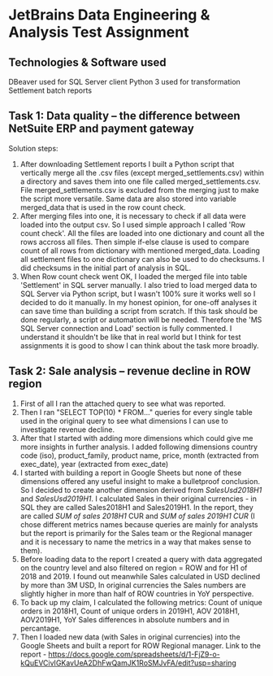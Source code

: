 # JetBrains Data Engineering & Analysis Test Assignment

## Technologies & Software used
DBeaver used for SQL Server client
Python 3 used for transformation Settlement batch reports

## Task 1: Data quality – the difference between NetSuite ERP and payment gateway
Solution steps:
1. After downloading Settlement reports I built a Python script that vertically merge all the .csv files (except merged_settlements.csv) within a directory and saves them into one file called merged_settlements.csv. File merged_settlements.csv is excluded from the merging just to make the script more versatile.
   Same data are also stored into variable merged_data that is used in the row count check.
2. After merging files into one, it is necessary to check if all data were loaded into the output csv. So I used simple approach I called 'Row count check'. All the files are loaded into one dictionary and count all the rows accross all files. Then simple if-else clause is used to compare count of all rows from dictionary with mentioned merged_data. Loading all settlement files to one dictionary can also be used to do checksums. I did checksums in the initial part of analysis in SQL.
3. When Row count check went OK, I loaded the merged file into table 'Settlement' in SQL server manually. I also tried to load merged data to SQL Server via Python script, but I wasn't 100% sure it works well so I decided to do it manually. In my honest opinion, for one-off analyses it can save time than building a script from scratch. If this task should be done regularly, a script or automation will be needed. Therefore the 'MS SQL Server connection and Load' section is fully commented. I understand it shouldn't be like that in real world but I think for test assignments it is good to show I can think about the task more broadly.



## Task 2: Sale analysis – revenue decline in ROW region

1. First of all I ran the attached query to see what was reported.
2. Then I ran "SELECT TOP(10) * FROM..." queries for every single table used in the original query to see what dimensions I can use to investigate revenue decline.
3. After that I started with adding more dimensions which could give me more insights in further analysis.
    I added following dimensions country code (iso), product_family, product name, price, month (extracted from exec_date), year (extracted from exec_date)
4. I started with building a report in Google Sheets but none of these dimensions offered any useful insight to make a bulletproof conclusion. So I decided to create another dimension derived from _SalesUsd2018H1_ and _SalesUsd2019H1_. I calculated Sales in their original currencies - in SQL they are called Sales2018H1 and Sales2019H1. In the report, they are called _SUM of sales 2018H1_ CUR and _SUM of sales 2019H1 CUR_ (I chose different metrics names because queries are mainly for analysts but the report is primarily for the Sales team or the Regional manager and it is necessary to name the metrics in a way that makes sense to them).
5. Before loading data to the report I created a query with data aggregated on the country level and also filtered on region = ROW and for H1 of 2018 and 2019. I found out meanwhile Sales calculated in USD declined by more than 3M USD, In original currencies the Sales numbers are slightly higher in more than half of ROW countries in YoY perspective.
6. To back up my claim, I calculated the following metrics: Count of unique orders in 2018H1, Count of unique orders in 2019H1, AOV 2018H1, AOV2019H1, YoY Sales differences in absolute numbers and in percantage.
7. Then I loaded new data (with Sales in original currencies) into the Google Sheets and built a report for ROW Regional manager.
   Link to the report - https://docs.google.com/spreadsheets/d/1-FjZ9-o-kQuEVCivIGKavUeA2DhFwQamJK1RoSMJvFA/edit?usp=sharing
